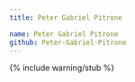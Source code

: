```yaml
---
title: Peter Gabriel Pitrone

name: Peter Gabriel Pitrone
github: Peter-Gabriel-Pitrone
---
```


{% include warning/stub %}
